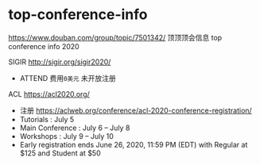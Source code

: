 # top-conference-info
https://www.douban.com/group/topic/7501342/
顶顶顶会信息 top conference info 2020

SIGIR http://sigir.org/sigir2020/
* ATTEND  费用`0美元` 未开放注册

ACL https://acl2020.org/
* 注册 https://aclweb.org/conference/acl-2020-conference-registration/
* Tutorials : July 5
* Main Conference : July 6 – July 8
* Workshops : July 9 – July 10
* Early registration ends June 26, 2020, 11:59 PM (EDT) with Regular at $125 and Student at $50
